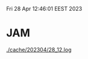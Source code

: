 Fri 28 Apr 12:46:01 EEST 2023
# JAM
<a href='./cache/202304/28_12.log'>./cache/202304/28_12.log</a>
